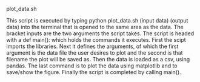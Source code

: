 plot_data.sh

This script is executed by typing python plot_data.sh (input data) (output data) into the 
terminal that is opened to the same area as the data. The bracket inputs are the two 
arguments the script takes. The script is headed with a def main(): which holds 
the commands it executes. First the scipt imports the libraries. Next it defines the 
arguments, of which the first argument is the data file the user desires to plot and the 
second is that filename the plot will be saved as. Then the data is loaded as a csv, 
using pandas. The last command is to plot the data using matplotlib and to save/show the
figure. Finally the script is completed by calling main(). 